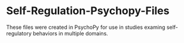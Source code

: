 # Self-Regulation-Psychopy-Files

These files were created in PsychoPy for use in studies examing self-regulatory behaviors in multiple domains. 
